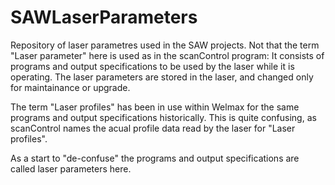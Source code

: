 # SAWLaserParameters

Repository of laser parametres used in the SAW projects. Not that the term "Laser parameter" here is used as in the scanControl
program: It consists of programs and output specifications to be used by the laser while it is operating. The laser parameters are
stored in the laser, and changed only for maintainance or upgrade.

The term "Laser profiles" has been in use within Welmax for the same programs and output specifications historically. This is quite confusing, as 
scanControl names the acual profile data read by the laser for "Laser profiles".

As a start to "de-confuse" the programs and output specifications are called laser parameters here.
